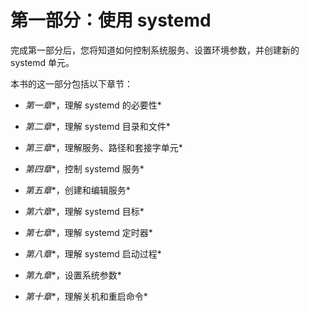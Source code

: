 # 第一部分：使用 systemd

完成第一部分后，您将知道如何控制系统服务、设置环境参数，并创建新的 systemd 单元。

本书的这一部分包括以下章节：

+   *第一章**，理解 systemd 的必要性*

+   *第二章**，理解 systemd 目录和文件*

+   *第三章**，理解服务、路径和套接字单元*

+   *第四章**，控制 systemd 服务*

+   *第五章**，创建和编辑服务*

+   *第六章**，理解 systemd 目标*

+   *第七章**，理解 systemd 定时器*

+   *第八章**，理解 systemd 启动过程*

+   *第九章**，设置系统参数*

+   *第十章**，理解关机和重启命令*
